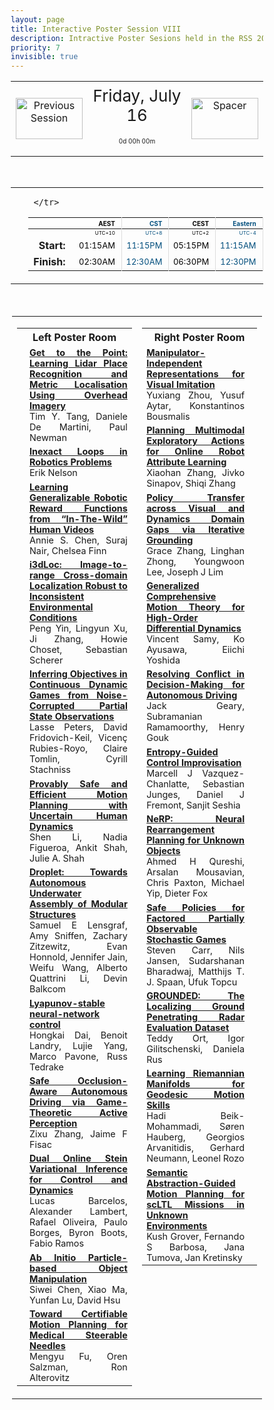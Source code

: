 ```yaml
---
layout: page
title: Interactive Poster Session VIII
description: Intractive Poster Sesions held in the RSS 2021 gather.town space
priority: 7
invisible: true
---
```

<head>
<style>
* {
  box-sizing: border-box;
}

#myInput {
  background-position: 10px 10px;
  background-repeat: no-repeat;
  width: 100%;
  font-size: 100%;
  padding: 12px 20px 12px 40px;
  border: 1px solid #ddd;
  margin-bottom: 12px;
}

#myTable, #myTableA {
  border-collapse: collapse;
  width: 100%;
  border: 1px solid #ddd;
  font-size: 100%;
}

#myTable th, #myTable td, #myTableA th, #myTableA td {
  text-align: left;
  padding: 12px;
}

#myTable tr, #myTableA tr {
  border-bottom: 1px solid #ddd;
}

#myTable tr.header, #myTable tr:hover, #myTableA tr.header, #myTableA tr:hover {
  background-color: #f1f1f1;
}


#eventcounter1 a {
    font-size: 12px;
    color: #ffffff;
    display: block;
}

#eventcounter1 a:hover {
    text-decoration: none;
}

#eventcounter2 a {
    font-size: 12px;
    color: #ffffff;
    display: block;
}

#eventcounter2 a:hover {
    text-decoration: none;
}

</style>
</head>

<table width="100%"><tr>
<td style="width: 15%; text-align: center;"><a href="{{ site.baseurl }}/program/posters7/">
<img src="{{ site.baseurl }}/images/previous_icon.png"
       alt="Previous Session" width = "107"  height = "66"/> 
</a> </td>
<td width="60%" height="120px;">
<center><span  style="font-size:26px; vertical-align: top; ">Friday, July 16</span></center><br><p style="text-align: center; font-size: 10px; margin-top: 0px;" id="eventcounter1"><a>0d 00h 00m</a></p>
</td>
<td style="width: 15%; text-align: center;"> 
<img src="{{ site.baseurl }}/images/blank_icon.png"
       alt="Spacer" width = "107"  height = "66"/> 
            </td>
</tr>
</table>


<br>


<table width="100%"><tr><td width="15%">&nbsp;</td><td>
 <table width="100%">
  <thead>
  <tr><th></th> 
   <th style="font-size: 10px; color:#000000; text-align:right; border-right: solid #dddddd 1px; padding-right: 10px;">AEST</th>
 <th style="font-size: 10px; color:#004e7d; text-align:right; border-right: solid #dddddd 1px; padding-right: 10px;">CST</th>
 <th style="font-size: 10px; color:#000000; text-align:right; border-right: solid #dddddd 1px; padding-right: 10px;">CEST</th>
 <th style="font-size: 10px; color:#004e7d; text-align:right; border-right: solid #dddddd 1px; padding-right: 10px;">Eastern</th>
 <th style="font-size: 10px; color:#000000; text-align:right; border-right: solid #dddddd 1px; padding-right: 10px;">Pacific</th>
 
     </tr>
</thead>

<tr><td></td>
    <td style="font-size: 8px; color:#000000; text-align:right; border-right: solid #dddddd 1px; padding-right: 10px; padding-bottom: 3px;"> UTC+10</td>
  <td style="font-size: 8px; color:#004e7d; text-align:right; border-right: solid #dddddd 1px; padding-right: 10px; padding-bottom: 3px;"> UTC+8</td>
  <td style="font-size: 8px; color:#000000; text-align:right; border-right: solid #dddddd 1px; padding-right: 10px; padding-bottom: 3px;"> UTC+2</td>
  <td style="font-size: 8px; color:#004e7d; text-align:right; border-right: solid #dddddd 1px; padding-right: 10px; padding-bottom: 3px;"> UTC-4</td>
  <td style="font-size: 8px; color:#000000; text-align:right; border-right: solid #dddddd 1px; padding-right: 10px; padding-bottom: 3px;"> UTC-7</td>

</tr>
  <tr><td style="text-align:right; font-weight:bold; padding-right:15px;">Start: </td>
 <td style="font-size: 13px; color:#000000; text-align:right; border-right: solid #dddddd 1px; padding-right: 10px;">01:15AM</td>
 <td style="font-size: 13px; color:#004e7d; text-align:right; border-right: solid #dddddd 1px; padding-right: 10px;">11:15PM</td>
 <td style="font-size: 13px; color:#000000; text-align:right; border-right: solid #dddddd 1px; padding-right: 10px;">05:15PM</td>
 <td style="font-size: 13px; color:#004e7d; text-align:right; border-right: solid #dddddd 1px; padding-right: 10px;">11:15AM</td>
 <td style="font-size: 13px; color:#000000; text-align:right; border-right: solid #dddddd 1px; padding-right: 10px;">08:15AM</td>
</tr>
<tr><td style="text-align:right; font-weight:bold; padding-right:15px;">Finish: </td>
 <td style="font-size: 13px; color:#000000; text-align:right; border-right: solid #dddddd 1px; padding-right: 10px;">02:30AM</td>
 <td style="font-size: 13px; color:#004e7d; text-align:right; border-right: solid #dddddd 1px; padding-right: 10px;">12:30AM</td>
 <td style="font-size: 13px; color:#000000; text-align:right; border-right: solid #dddddd 1px; padding-right: 10px;">06:30PM</td>
 <td style="font-size: 13px; color:#004e7d; text-align:right; border-right: solid #dddddd 1px; padding-right: 10px;">12:30PM</td>
 <td style="font-size: 13px; color:#000000; text-align:right; border-right: solid #dddddd 1px; padding-right: 10px;">09:30AM</td>
</tr>
</table> 
</td><td width="15%">&nbsp;</td> </tr></table> 
 <br> 
 <table style="padding:2px;" id="side-by-side">
<tr>
<td style="vertical-align: top;" width="50%">
<table id="myTable">
<tr class="toprowHeader"><th colspan="2"><center>Left Poster Room</center></th></tr><tr class="stdrow"> <td  style="font-size:80%; text-align:center;"><br></td>
 <td width="95%" style="font-size: 90%; text-align: justify;"> <a href="{{ '/program/papers/003/' | absolute_url }}"><b>Get to the Point: Learning Lidar Place Recognition and Metric Localisation Using Overhead Imagery</b></a><br>Tim Y. Tang, Daniele De Martini, Paul Newman</td>
 </tr><tr class="stdrow"> <td  style="font-size:80%; text-align:center;"><br></td>
 <td width="95%" style="font-size: 90%; text-align: justify;"> <a href="{{ '/program/papers/004/' | absolute_url }}"><b>Inexact Loops in Robotics Problems</b></a><br>Erik Nelson</td>
 </tr><tr class="stdrow"> <td  style="font-size:80%; text-align:center;"><br></td>
 <td width="95%" style="font-size: 90%; text-align: justify;"> <a href="{{ '/program/papers/012/' | absolute_url }}"><b>Learning Generalizable Robotic Reward Functions from “In-The-Wild” Human Videos</b></a><br>Annie S. Chen, Suraj Nair, Chelsea Finn</td>
 </tr><tr class="stdrow"> <td  style="font-size:80%; text-align:center;"><br></td>
 <td width="95%" style="font-size: 90%; text-align: justify;"> <a href="{{ '/program/papers/027/' | absolute_url }}"><b>i3dLoc: Image-to-range Cross-domain Localization Robust to Inconsistent Environmental Conditions</b></a><br>Peng Yin, Lingyun Xu, Ji Zhang, Howie Choset, Sebastian Scherer</td>
 </tr><tr class="stdrow"> <td  style="font-size:80%; text-align:center;"><br></td>
 <td width="95%" style="font-size: 90%; text-align: justify;"> <a href="{{ '/program/papers/030/' | absolute_url }}"><b>Inferring Objectives in Continuous Dynamic Games from Noise-Corrupted Partial State Observations</b></a><br>Lasse Peters, David Fridovich-Keil, Vicenç Rubies-Royo, Claire Tomlin, Cyrill Stachniss</td>
 </tr><tr class="stdrow"> <td  style="font-size:80%; text-align:center;"><br></td>
 <td width="95%" style="font-size: 90%; text-align: justify;"> <a href="{{ '/program/papers/050/' | absolute_url }}"><b>Provably Safe and Efficient Motion Planning with Uncertain Human Dynamics</b></a><br>Shen Li, Nadia Figueroa, Ankit Shah, Julie A. Shah</td>
 </tr><tr class="stdrow"> <td  style="font-size:80%; text-align:center;"><br></td>
 <td width="95%" style="font-size: 90%; text-align: justify;"> <a href="{{ '/program/papers/054/' | absolute_url }}"><b>Droplet: Towards Autonomous Underwater Assembly of Modular Structures</b></a><br>Samuel E Lensgraf, Amy Sniffen, Zachary Zitzewitz, Evan Honnold, Jennifer Jain, Weifu Wang, Alberto Quattrini Li, Devin Balkcom</td>
 </tr><tr class="stdrow"> <td  style="font-size:80%; text-align:center;"><br></td>
 <td width="95%" style="font-size: 90%; text-align: justify;"> <a href="{{ '/program/papers/063/' | absolute_url }}"><b>Lyapunov-stable neural-network control</b></a><br>Hongkai Dai, Benoit Landry, Lujie Yang, Marco Pavone, Russ Tedrake</td>
 </tr><tr class="stdrow"> <td  style="font-size:80%; text-align:center;"><br></td>
 <td width="95%" style="font-size: 90%; text-align: justify;"> <a href="{{ '/program/papers/066/' | absolute_url }}"><b>Safe Occlusion-Aware Autonomous Driving via Game-Theoretic Active Perception</b></a><br>Zixu Zhang, Jaime F Fisac</td>
 </tr><tr class="stdrow"> <td  style="font-size:80%; text-align:center;"><br></td>
 <td width="95%" style="font-size: 90%; text-align: justify;"> <a href="{{ '/program/papers/068/' | absolute_url }}"><b>Dual Online Stein Variational Inference for Control and Dynamics</b></a><br>Lucas Barcelos, Alexander Lambert, Rafael Oliveira, Paulo Borges, Byron Boots, Fabio Ramos</td>
 </tr><tr class="stdrow"> <td  style="font-size:80%; text-align:center;"><br></td>
 <td width="95%" style="font-size: 90%; text-align: justify;"> <a href="{{ '/program/papers/071/' | absolute_url }}"><b>Ab Initio Particle-based Object Manipulation</b></a><br>Siwei Chen, Xiao Ma, Yunfan Lu, David Hsu</td>
 </tr><tr class="stdrow"> <td  style="font-size:80%; text-align:center;"><br></td>
 <td width="95%" style="font-size: 90%; text-align: justify;"> <a href="{{ '/program/papers/081/' | absolute_url }}"><b>Toward Certifiable Motion Planning for Medical Steerable Needles</b></a><br>Mengyu Fu, Oren Salzman, Ron Alterovitz</td>
 </tr></table></td>

<td style="vertical-align: top;" width="50%">
<table id="myTableA">
<tr class="toprowHeader"><th colspan="2"><center>Right Poster Room</center></th></tr><tr class="stdrow"> <td width="95%" style="font-size: 90%; text-align: justify;"> <a href="{{ '/program/papers/002/' | absolute_url }}"><b>Manipulator-Independent Representations for Visual Imitation</b></a><br>Yuxiang Zhou, Yusuf Aytar, Konstantinos Bousmalis</td>
 <td  style="font-size:80%; text-align:center;"><br></td>
 </tr><tr class="stdrow"> <td width="95%" style="font-size: 90%; text-align: justify;"> <a href="{{ '/program/papers/005/' | absolute_url }}"><b>Planning Multimodal Exploratory Actions for Online Robot Attribute Learning</b></a><br>Xiaohan Zhang, Jivko Sinapov, Shiqi Zhang</td>
 <td  style="font-size:80%; text-align:center;"><br></td>
 </tr><tr class="stdrow"> <td width="95%" style="font-size: 90%; text-align: justify;"> <a href="{{ '/program/papers/006/' | absolute_url }}"><b>Policy Transfer across Visual and Dynamics Domain Gaps via Iterative Grounding</b></a><br>Grace Zhang, Linghan Zhong, Youngwoon Lee, Joseph J Lim</td>
 <td  style="font-size:80%; text-align:center;"><br></td>
 </tr><tr class="stdrow"> <td width="95%" style="font-size: 90%; text-align: justify;"> <a href="{{ '/program/papers/032/' | absolute_url }}"><b>Generalized Comprehensive Motion Theory for High-Order Differential Dynamics</b></a><br>Vincent Samy, Ko Ayusawa, Eiichi Yoshida</td>
 <td  style="font-size:80%; text-align:center;"><br></td>
 </tr><tr class="stdrow"> <td width="95%" style="font-size: 90%; text-align: justify;"> <a href="{{ '/program/papers/049/' | absolute_url }}"><b>Resolving Conflict in Decision-Making for Autonomous Driving</b></a><br>Jack Geary, Subramanian Ramamoorthy, Henry Gouk</td>
 <td  style="font-size:80%; text-align:center;"><br></td>
 </tr><tr class="stdrow"> <td width="95%" style="font-size: 90%; text-align: justify;"> <a href="{{ '/program/papers/051/' | absolute_url }}"><b>Entropy-Guided Control Improvisation</b></a><br>Marcell J Vazquez-Chanlatte, Sebastian Junges, Daniel J Fremont, Sanjit Seshia</td>
 <td  style="font-size:80%; text-align:center;"><br></td>
 </tr><tr class="stdrow"> <td width="95%" style="font-size: 90%; text-align: justify;"> <a href="{{ '/program/papers/072/' | absolute_url }}"><b>NeRP: Neural Rearrangement Planning for Unknown Objects</b></a><br>Ahmed H Qureshi, Arsalan Mousavian, Chris Paxton, Michael Yip, Dieter Fox</td>
 <td  style="font-size:80%; text-align:center;"><br></td>
 </tr><tr class="stdrow"> <td width="95%" style="font-size: 90%; text-align: justify;"> <a href="{{ '/program/papers/079/' | absolute_url }}"><b>Safe Policies for Factored Partially Observable Stochastic Games</b></a><br>Steven Carr, Nils Jansen, Sudarshanan Bharadwaj, Matthijs T. J. Spaan, Ufuk Topcu</td>
 <td  style="font-size:80%; text-align:center;"><br></td>
 </tr><tr class="stdrow"> <td width="95%" style="font-size: 90%; text-align: justify;"> <a href="{{ '/program/papers/080/' | absolute_url }}"><b>GROUNDED: The Localizing Ground Penetrating Radar Evaluation Dataset</b></a><br>Teddy Ort, Igor Gilitschenski, Daniela Rus</td>
 <td  style="font-size:80%; text-align:center;"><br></td>
 </tr><tr class="stdrow"> <td width="95%" style="font-size: 90%; text-align: justify;"> <a href="{{ '/program/papers/082/' | absolute_url }}"><b>Learning Riemannian Manifolds for Geodesic Motion Skills</b></a><br>Hadi Beik-Mohammadi, Søren Hauberg, Georgios Arvanitidis, Gerhard Neumann, Leonel Rozo</td>
 <td  style="font-size:80%; text-align:center;"><br></td>
 </tr><tr class="stdrow"> <td width="95%" style="font-size: 90%; text-align: justify;"> <a href="{{ '/program/papers/090/' | absolute_url }}"><b>Semantic Abstraction-Guided Motion Planning for scLTL Missions in Unknown Environments</b></a><br>Kush Grover, Fernando S Barbosa, Jana Tumova, Jan Kretinsky</td>
 <td  style="font-size:80%; text-align:center;"><br></td>
 </tr></table></td>

</tr>
</table>

<br>
&nbsp;<br>

<script>
var startDate1 = new Date("2021-07-16 08:15:00 UTC-0700").getTime();
var finDate1 = new Date("2021-07-15 09:30:00 UTC-0700").getTime();

// Update the count down every 1 second
var x1 = function() {

  // Get today's date and time
  var now1 = new Date().getTime();
    
  var distToStart1 = startDate1 - now1;
  if (distToStart1 > 0) {

      var days = Math.floor(distToStart1 / (1000 * 60 * 60 * 24));
      var hours = Math.floor((distToStart1 % (1000 * 60 * 60 * 24)) / (1000 * 60 * 60));
      var minutes = Math.floor((distToStart1 % (1000 * 60 * 60)) / (1000 * 60));
   
      document.getElementById("eventcounter1").innerHTML = "<a><span style='color: #aaaaaa;'>" + days + "d " + hours + "h " + minutes + "m</span></a>" ;
      setTimeout(x1, 5000); 
    
  } else {

        var distToEnd1 = finDate1 - now1;

        if (distToEnd1 > 0) {
            document.getElementById("eventcounter1").innerHTML = '<img src="{{ site.baseurl }}/images/live-icon-small.gif" alt="Event is Live" width="64" height=17"><a><span style="color: #ffaaaa;">'+ distToEnd1 +'</span></a> ';
            setTimeout(x1, 30000); 
        }
        else
        { 
            document.getElementById("eventcounter1").innerHTML = "<a><span style='color: #aaaaaa;'>Now concluded</span></a>";
        }
  }
};

setTimeout(x1,0);
</script>

    